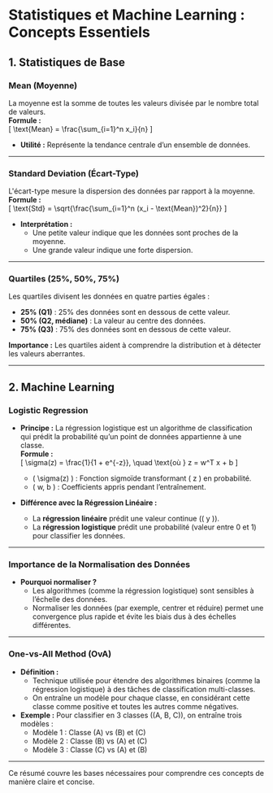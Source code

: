 # Statistiques et Machine Learning : Concepts Essentiels

## 1. Statistiques de Base

### **Mean (Moyenne)**
La moyenne est la somme de toutes les valeurs divisée par le nombre total de valeurs.  
**Formule :**  
\[
\text{Mean} = \frac{\sum_{i=1}^n x_i}{n}
\]
- **Utilité :** Représente la tendance centrale d’un ensemble de données.

---

### **Standard Deviation (Écart-Type)**
L'écart-type mesure la dispersion des données par rapport à la moyenne.  
**Formule :**  
\[
\text{Std} = \sqrt{\frac{\sum_{i=1}^n (x_i - \text{Mean})^2}{n}}
\]
- **Interprétation :**
  - Une petite valeur indique que les données sont proches de la moyenne.
  - Une grande valeur indique une forte dispersion.

---

### **Quartiles (25%, 50%, 75%)**
Les quartiles divisent les données en quatre parties égales :
- **25% (Q1)** : 25% des données sont en dessous de cette valeur.
- **50% (Q2, médiane)** : La valeur au centre des données.
- **75% (Q3)** : 75% des données sont en dessous de cette valeur.

**Importance :** Les quartiles aident à comprendre la distribution et à détecter les valeurs aberrantes.

---

## 2. Machine Learning

### **Logistic Regression**
- **Principe :** La régression logistique est un algorithme de classification qui prédit la probabilité qu’un point de données appartienne à une classe.  
  **Formule :**  
  \[
  \sigma(z) = \frac{1}{1 + e^{-z}}, \quad \text{où } z = w^T x + b
  \]
  - \( \sigma(z) \) : Fonction sigmoïde transformant \( z \) en probabilité.
  - \( w, b \) : Coefficients appris pendant l’entraînement.

- **Différence avec la Régression Linéaire :**
  - La **régression linéaire** prédit une valeur continue (\( y \)).
  - La **régression logistique** prédit une probabilité (valeur entre 0 et 1) pour classifier les données.

---

### **Importance de la Normalisation des Données**
- **Pourquoi normaliser ?**
  - Les algorithmes (comme la régression logistique) sont sensibles à l’échelle des données.
  - Normaliser les données (par exemple, centrer et réduire) permet une convergence plus rapide et évite les biais dus à des échelles différentes.

---

### **One-vs-All Method (OvA)**
- **Définition :**
  - Technique utilisée pour étendre des algorithmes binaires (comme la régression logistique) à des tâches de classification multi-classes.
  - On entraîne un modèle pour chaque classe, en considérant cette classe comme positive et toutes les autres comme négatives.
- **Exemple :**
  Pour classifier en 3 classes (\(A, B, C\)), on entraîne trois modèles :
  - Modèle 1 : Classe \(A\) vs \(B\) et \(C\)
  - Modèle 2 : Classe \(B\) vs \(A\) et \(C\)
  - Modèle 3 : Classe \(C\) vs \(A\) et \(B\)

---

Ce résumé couvre les bases nécessaires pour comprendre ces concepts de manière claire et concise.

